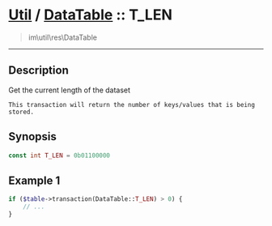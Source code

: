 # [Util](Util.md) / [DataTable](Util-DataTable.md) :: T_LEN
 > im\util\res\DataTable
____

## Description
Get the current length of the dataset

    This transaction will return the number of keys/values that is being stored.  

## Synopsis
```php
const int T_LEN = 0b01100000
```

## Example 1
```php
if ($table->transaction(DataTable::T_LEN) > 0) {
    // ...
}
```

